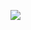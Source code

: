 ![](https://media3.giphy.com/media/ycpIELpSR91wR3c1lT/200w.webp?cid=ecf05e471tvog0v3zn7vrbae3tveholpdmo6tl36ymx7bblm&rid=200w.webp&ct=g)
